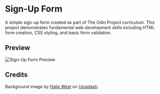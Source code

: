 # Sign-Up Form

A simple sign-up form created as part of The Odin Project curriculum. This project demonstrates fundamental web development skills including HTML form creation, CSS styling, and basic form validation.

## Preview

![Sign-Up Form Preview](./images/preview.png)

## Credits

Background image by [Halie West](https://unsplash.com/@haliewestphoto) on [Unsplash](https://unsplash.com/photos/green-leaf-plant-in-close-up-photography-25xggax4bSA).
